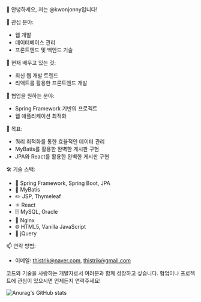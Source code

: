 👋 안녕하세요, 저는 @kwonjonny입니다!

👀 관심 분야:
- 웹 개발
- 데이터베이스 관리
- 프론트엔드 및 백엔드 기술

🌱 현재 배우고 있는 것:
- 최신 웹 개발 트렌드
- 리액트를 활용한 프론트엔드 개발

💞️ 협업을 원하는 분야:
- Spring Framework 기반의 프로젝트
- 웹 애플리케이션 최적화
  
🎯 목표:
- 쿼리 최적화를 통한 효율적인 데이터 관리
- MyBatis를 활용한 완벽한 게시판 구현
- JPA와 React를 활용한 완벽한 게시판 구현

🛠 기술 스택:
- 🌿 Spring Framework, Spring Boot, JPA
- 📂 MyBatis
- ✏️ JSP, Thymeleaf
- ⚛️ React
- 🗄️ MySQL, Oracle
- 🚀 Nginx
- 🌐 HTML5, Vanilla JavaScript
- 💾 jQuery

📫 연락 방법:
- 이메일: thistrik@naver.com, thistrik@gmail.com

코드와 기술을 사랑하는 개발자로서 여러분과 함께 성장하고 싶습니다. 협업이나 프로젝트에 관심이 있으시면 언제든지 연락주세요!


![Anurag's GitHub stats](https://github-readme-stats.vercel.app/api?username=kwonjonny&theme=dark)


<!---
kwonjonny/kwonjonny is a ✨ special ✨ repository because its `README.md` (this file) appears on your GitHub profile.
You can click the Preview link to take a look at your changes.
--->
